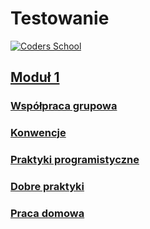 # Testowanie

<a href="https://coders.school">
    <img width="500" data-src="coders_school_logo.png" src="coders_school_logo.png" alt="Coders School" class="plain">
</a>

## [Moduł 1](module1/)

### [Współpraca grupowa](module1/presentation_teamwork.md)

### [Konwencje](module1/presentation_conventions.md)

### [Praktyki programistyczne](module1/presentation_principles.md)

### [Dobre praktyki](module1/presentation_practices.md)

### [Praca domowa](module1/presentation_homework.md)
